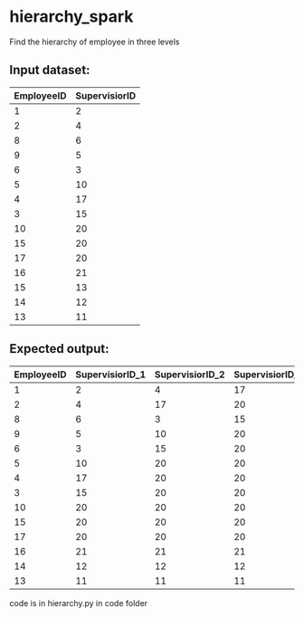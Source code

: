 # hierarchy_spark
Find the hierarchy of employee in three levels

## Input dataset:

|EmployeeID|SupervisiorID|
|----------|-------------|
|1|2|
|2|4|
|8|6|
|9|5|
|6|3|
|5|10|
|4|17|
|3|15|
|10|20|
|15|20|
|17|20|
|16|21|
|15|13|
|14|12|
|13|11|

## Expected output:

|EmployeeID|SupervisiorID_1|SupervisiorID_2|SupervisiorID_3|SupervisiorID_4|SupervisiorID_5|
|----------|---------------|---------------|---------------|---------------|---------------|
|1|2|4|17|20|20|
|2|4|17|20|20|20|
|8|6|3|15|20|20|
|9|5|10|20|20|20|
|6|3|15|20|20|20|
|5|10|20|20|20|20|
|4|17|20|20|20|20|
|3|15|20|20|20|20|
|10|20|20|20|20|20|
|15|20|20|20|20|20|
|17|20|20|20|20|20|
|16|21|21|21|21|21|
|14|12|12|12|12|12|
|13|11|11|11|11|11|

code is in hierarchy.py in code folder

